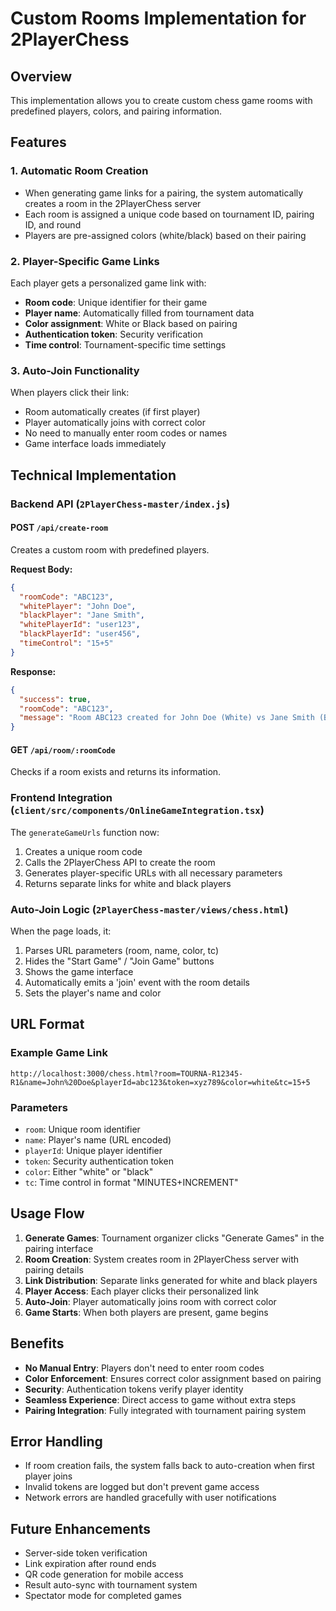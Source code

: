 # Custom Rooms Implementation for 2PlayerChess

## Overview
This implementation allows you to create custom chess game rooms with predefined players, colors, and pairing information.

## Features

### 1. Automatic Room Creation
- When generating game links for a pairing, the system automatically creates a room in the 2PlayerChess server
- Each room is assigned a unique code based on tournament ID, pairing ID, and round
- Players are pre-assigned colors (white/black) based on their pairing

### 2. Player-Specific Game Links
Each player gets a personalized game link with:
- **Room code**: Unique identifier for their game
- **Player name**: Automatically filled from tournament data
- **Color assignment**: White or Black based on pairing
- **Authentication token**: Security verification
- **Time control**: Tournament-specific time settings

### 3. Auto-Join Functionality
When players click their link:
- Room automatically creates (if first player)
- Player automatically joins with correct color
- No need to manually enter room codes or names
- Game interface loads immediately

## Technical Implementation

### Backend API (`2PlayerChess-master/index.js`)

#### POST `/api/create-room`
Creates a custom room with predefined players.

**Request Body:**
```json
{
  "roomCode": "ABC123",
  "whitePlayer": "John Doe",
  "blackPlayer": "Jane Smith",
  "whitePlayerId": "user123",
  "blackPlayerId": "user456",
  "timeControl": "15+5"
}
```

**Response:**
```json
{
  "success": true,
  "roomCode": "ABC123",
  "message": "Room ABC123 created for John Doe (White) vs Jane Smith (Black)"
}
```

#### GET `/api/room/:roomCode`
Checks if a room exists and returns its information.

### Frontend Integration (`client/src/components/OnlineGameIntegration.tsx`)

The `generateGameUrls` function now:
1. Creates a unique room code
2. Calls the 2PlayerChess API to create the room
3. Generates player-specific URLs with all necessary parameters
4. Returns separate links for white and black players

### Auto-Join Logic (`2PlayerChess-master/views/chess.html`)

When the page loads, it:
1. Parses URL parameters (room, name, color, tc)
2. Hides the "Start Game" / "Join Game" buttons
3. Shows the game interface
4. Automatically emits a 'join' event with the room details
5. Sets the player's name and color

## URL Format

### Example Game Link
```
http://localhost:3000/chess.html?room=TOURNA-R12345-R1&name=John%20Doe&playerId=abc123&token=xyz789&color=white&tc=15+5
```

### Parameters
- `room`: Unique room identifier
- `name`: Player's name (URL encoded)
- `playerId`: Unique player identifier
- `token`: Security authentication token
- `color`: Either "white" or "black"
- `tc`: Time control in format "MINUTES+INCREMENT"

## Usage Flow

1. **Generate Games**: Tournament organizer clicks "Generate Games" in the pairing interface
2. **Room Creation**: System creates room in 2PlayerChess server with pairing details
3. **Link Distribution**: Separate links generated for white and black players
4. **Player Access**: Each player clicks their personalized link
5. **Auto-Join**: Player automatically joins room with correct color
6. **Game Starts**: When both players are present, game begins

## Benefits

- **No Manual Entry**: Players don't need to enter room codes
- **Color Enforcement**: Ensures correct color assignment based on pairing
- **Security**: Authentication tokens verify player identity
- **Seamless Experience**: Direct access to game without extra steps
- **Pairing Integration**: Fully integrated with tournament pairing system

## Error Handling

- If room creation fails, the system falls back to auto-creation when first player joins
- Invalid tokens are logged but don't prevent game access
- Network errors are handled gracefully with user notifications

## Future Enhancements

- Server-side token verification
- Link expiration after round ends
- QR code generation for mobile access
- Result auto-sync with tournament system
- Spectator mode for completed games
